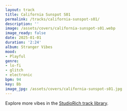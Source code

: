 ```yaml
---
layout: track
title: California Sunspot S01
permalink: /tracks/california-sunspot-s01/
description: ''
image: /assets/covers/california-sunspot-s01.webp
image_ready: false
date: 2025-01-01
duration: '2:24'
album: Stranger Vibes
mood:
- Playful
genre:
- lo-fi
- glitch
- electronic
bpm: 94
key: Bb
image_jpg: /assets/covers/california-sunspot-s01.jpg
---
```


Explore more vibes in the [StudioRich track library](/tracks/).
